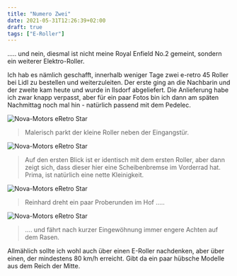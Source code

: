 ```yaml
---
title: "Numero Zwei"
date: 2021-05-31T12:26:39+02:00
draft: true
tags: ["E-Roller"]
---
```

..... und nein, diesmal ist nicht meine Royal Enfield No.2 gemeint, sondern ein weiterer Elektro-Roller.

Ich hab es nämlich geschafft, innerhalb weniger Tage zwei e-retro 45 Roller bei Lidl zu bestellen und weiterzuleiten. Der erste ging an die Nachbarin und der zweite kam heute und wurde in Ilsdorf abgeliefert. Die Anlieferung habe ich zwar knapp verpasst, aber für ein paar Fotos bin ich dann am späten Nachmittag noch mal hin - natürlich passend mit dem Pedelec.

![Nova-Motors eRetro Star](../05-31-p01.jpg)
> Malerisch parkt der kleine Roller neben der Eingangstür.

![Nova-Motors eRetro Star](../05-31-p02.jpg)
> Auf den ersten Blick ist er identisch mit dem ersten Roller, aber dann zeigt sich, dass dieser hier eine Scheibenbremse im Vorderrad hat. Prima, ist natürlich eine nette Kleinigkeit.

![Nova-Motors eRetro Star](../05-31-p03.jpg)
> Reinhard dreht ein paar Proberunden im Hof .....

![Nova-Motors eRetro Star](../05-31-p04.jpg)
> .... und fährt nach kurzer Eingewöhnung immer engere Achten auf dem Rasen.

Allmählich sollte ich wohl auch über einen E-Roller nachdenken, aber über einen, der mindestens 80 km/h erreicht. Gibt da ein paar hübsche Modelle aus dem Reich der Mitte.
